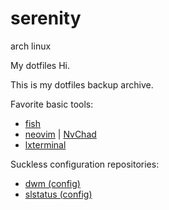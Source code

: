 # serenity

arch linux 


My dotfiles
Hi.

This is my dotfiles backup archive.

Favorite basic tools:

  - [fish](fishshell.com)
  - [neovim](https://neovim.io) | [NvChad](nvchad.com)
  - [lxterminal](https://github.com/lxde/lxterminal)

Suckless configuration repositories:
  - [dwm (config)](https://gitlab.com/fxj9a/dwm)
  - [slstatus (config)](https://gitlab.com/fxj9a/slstatus)
